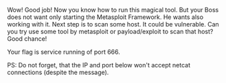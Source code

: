 Wow! Good job! Now you know how to run this magical tool. But your Boss does not want only starting the Metasploit Framework. He wants also working with it. Next step is to scan some host. It could be vulnerable. Can you try use some tool by metasploit or payload/exploit to scan that host? 
Good chance!

Your flag is service running of port 666.

PS: Do not forget, that the IP and port below won't accept netcat connections (despite the message).
